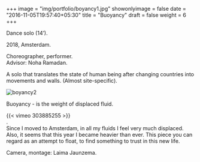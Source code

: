 +++
image = "img/portfolio/boyancy1.jpg"
showonlyimage = false
date = "2016-11-05T19:57:40+05:30"
title = "Buoyancy"
draft = false
weight = 6
+++

Dance solo (14’). 

2018, Amsterdam.
<!--more-->

Choreographer, performer.  
Advisor: Noha Ramadan.

A solo that translates the state of human being after changing countries into movements and walls. (Almost site-specific).  

![boyancy2][1]

Buoyancy - is the weight of displaced fluid.

{{< vimeo 303885255 >}}  
.  
Since I moved to Amsterdam, in all my fluids I feel very much displaced. Also, it seems that this year I became heavier than ever.
This piece you can regard as an attempt to float, to find something to trust in this new life.

Camera, montage: Laima Jaunzema.

[1]: /img/portfolio/boyancy2.jpg
